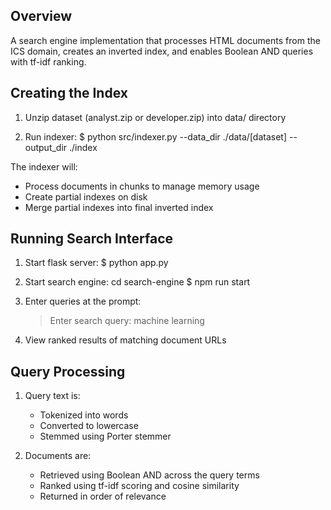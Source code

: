 ## Overview

A search engine implementation that processes HTML documents from the ICS domain, creates an inverted index, and enables Boolean AND queries with tf-idf ranking.

## Creating the Index

1. Unzip dataset (analyst.zip or developer.zip) into data/ directory

2. Run indexer:
   $ python src/indexer.py --data_dir ./data/[dataset] --output_dir ./index

The indexer will:

- Process documents in chunks to manage memory usage
- Create partial indexes on disk
- Merge partial indexes into final inverted index

## Running Search Interface

1. Start flask server:
   $ python app.py

3. Start search engine:
   cd search-engine
   $ npm run start

4. Enter queries at the prompt:

   > Enter search query: machine learning

5. View ranked results of matching document URLs

## Query Processing

1. Query text is:

   - Tokenized into words
   - Converted to lowercase
   - Stemmed using Porter stemmer

2. Documents are:
   - Retrieved using Boolean AND across the query terms
   - Ranked using tf-idf scoring and cosine similarity
   - Returned in order of relevance
